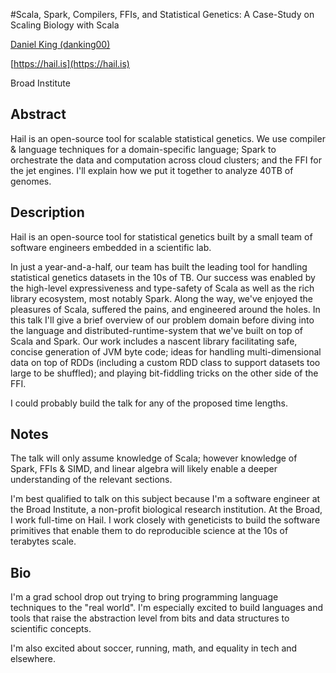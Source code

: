 #Scala, Spark, Compilers, FFIs, and Statistical Genetics: A Case-Study on Scaling Biology with Scala

[Daniel King (danking00)](http://twitter.com/danking00)

[https://hail.is](https://hail.is)

Broad Institute

## Abstract

Hail is an open-source tool for scalable statistical genetics. We use compiler & language techniques for a domain-specific language; Spark to orchestrate the data and computation across cloud clusters; and the FFI for the jet engines. I'll explain how we put it together to analyze 40TB of genomes.

## Description

Hail is an open-source tool for statistical genetics built by a small team of software engineers embedded in a scientific lab.

In just a year-and-a-half, our team has built the leading tool for handling statistical genetics datasets in the 10s of TB. Our success was enabled by the high-level expressiveness and type-safety of Scala as well as the rich library ecosystem, most notably Spark. Along the way, we've enjoyed the pleasures of Scala, suffered the pains, and engineered around the holes. In this talk I'll give a brief overview of our problem domain before diving into the language and distributed-runtime-system that we've built on top of Scala and Spark. Our work includes a nascent library facilitating safe, concise generation of JVM byte code; ideas for handling multi-dimensional data on top of RDDs (including a custom RDD class to support datasets too large to be shuffled); and playing bit-fiddling tricks on the other side of the FFI.

I could probably build the talk for any of the proposed time lengths.

## Notes

The talk will only assume knowledge of Scala; however knowledge of Spark, FFIs & SIMD, and linear algebra will likely enable a deeper understanding of the relevant sections.

I'm best qualified to talk on this subject because I'm a software engineer at the Broad Institute, a non-profit biological research institution. At the Broad, I work full-time on Hail. I work closely with geneticists to build the software primitives that enable them to do reproducible science at the 10s of terabytes scale.

## Bio
  
I'm a grad school drop out trying to bring programming language techniques to the "real world". I'm especially excited to build languages and tools that raise the abstraction level from bits and data structures to scientific concepts.

I'm also excited about soccer, running, math, and equality in tech and elsewhere.
